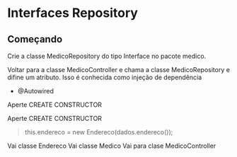 # Interfaces Repository

## Começando

Crie a classe MedicoRepository do tipo Interface no pacote medico.

Voltar para a classe MedicoController e chama a classe MedicoRepository e difine um atributo.
Isso é conhecida como injeção de dependência
- @Autowired

Aperte CREATE CONSTRUCTOR 

Aperte CREATE CONSTRUCTOR 

> this.endereco = new Endereco(dados.endereco());

Vai classe Endereco
Vai classe Medico
Vai para clase MedicoController
